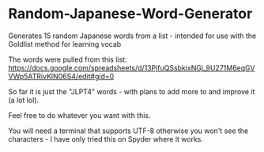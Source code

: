 # Random-Japanese-Word-Generator
Generates 15 random Japanese words from a list - intended for use with the Goldlist method for learning vocab

The words were pulled from this list: https://docs.google.com/spreadsheets/d/13PjfuQSsbkixNGj_9U271M6eqGVVWp5ATRivKlN06S4/edit#gid=0

So far it is just the "JLPT4" words - with plans to add more to and improve it (a lot lol).

Feel free to do whatever you want with this.

You will need a terminal that supports UTF-8 otherwise you won't see the characters - I have only tried this on Spyder where it works.
